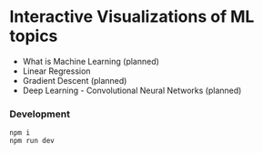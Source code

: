 # Interactive Visualizations of ML topics

- What is Machine Learning (planned)
- Linear Regression
- Gradient Descent (planned)
- Deep Learning - Convolutional Neural Networks (planned)

### Development

```
npm i
npm run dev
```
